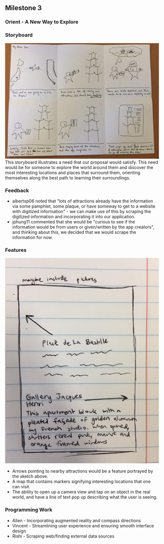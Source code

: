 ## Milestone 3

### Orient - A New Way to Explore


### Storyboard
![augmented-reality](images/augmented_reality.jpg)
This storyboard illustrates a need that our proposal would satisfy. This need would be for someone to explore the world around them and discover the most interesting locations and places that surround them, orienting themselves along the best path to learning their surroundings. 

### Feedback
* albertxp06 noted that "lots of attractions already have the information via some pamphlet, some plaque, or have someway to get to a website with digitized information" - we can make use of this by scraping the digitized information and incorporating it into our application.
* jphung11 commented that she would be "curious to see if the information would be from users or given/written by the app creators", and thinking about this, we decided that we would scrape the information for now.

### Features
![feature](images/Feature.JPG)
* Arrows pointing to nearby attractions would be a feature portrayed by the sketch above.
* A map that contains markers signifying interesting locations that one can visit.
* The ability to open up a camera view and tap on an object in the real world, and have a line of text pop up describing what the user is seeing.

### Programming Work
* Allen - Incorporating augmented reality and compass directions
* Vincent - Streamlining user experience and ensuring smooth interface design
* Rishi - Scraping web/finding external data sources

